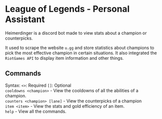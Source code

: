 # League of Legends - Personal Assistant
Heimerdinger is a discord bot made to view stats about a champion or counterpicks.

It used to scrape the website `u.gg` and store statistics about champions to pick the most effective champion in certain situations. It also integrated the `RiotGames API` to display item information and other things.
## Commands
Syntax: `<>`: Required `[]`: Optional<br />
`cooldowns <champion>` - View the cooldowns of all the abilities of a champion.<br />
`counters <champion> [lane]` - View the counterpicks of a champion<br />
`item <item>` - View the stats and gold efficiency of an item.<br />
`help` - View all the commands.<br />

